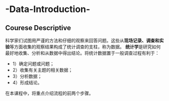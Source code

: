# -Data-Introduction-
## Courese Descriptive
   科学家们试图用严谨的方法和仔细的观察来回答问题。这些从**现场记录、调查和实验**等方面收集的观察结果构成了统计调查的支柱，称为数据。
**统计学**是研究如何最好地收集、分析和从数据中得出结论。将统计数据置于一般调查过程有利于：
  - 1）确定问题或问题；
  - 2）收集有关主题的相关数据；
  - 3）分析数据；
  - 4）形成结论。

在本课程中，将重点介绍流程的前两个步骤。
